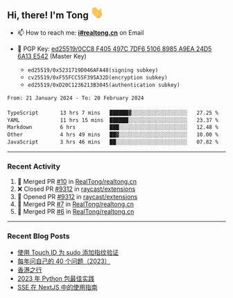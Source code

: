 ## Hi, there! I'm Tong <img src="https://raw.githubusercontent.com/realtong/realtong/main/wave.gif" width="30px">


- 📫 How to reach me: **[i#realtong.cn](mailto:i@realtong.cn)** on Email
- 🔑 PGP Key: [ed25519/0CC8 F405 497C 7DF6 5106 8985 A9EA 24D5 6A13 E542](https://github.com/RealTong.gpg) (Master Key)
  
  - `ed25519/0x5231719D046AFA48(signing subkey)`
  - `cv25519/0xF55FCC55F395A32D(encryption subkey)`
  - `ed25519/0xD20C1236213B3045(authentication subkey)`

<!--START_SECTION:waka-->

```txt
From: 21 January 2024 - To: 20 February 2024

TypeScript       13 hrs 7 mins   ██████▓░░░░░░░░░░░░░░░░░░   27.25 %
YAML             11 hrs 15 mins  ██████░░░░░░░░░░░░░░░░░░░   23.37 %
Markdown         6 hrs           ███░░░░░░░░░░░░░░░░░░░░░░   12.48 %
Other            4 hrs 49 mins   ██▓░░░░░░░░░░░░░░░░░░░░░░   10.00 %
JavaScript       3 hrs 46 mins   ██░░░░░░░░░░░░░░░░░░░░░░░   07.82 %
```

<!--END_SECTION:waka-->

---
### Recent Activity

<!--START_SECTION:activity-->
1. 🎉 Merged PR [#10](https://github.com/RealTong/realtong.cn/pull/10) in [RealTong/realtong.cn](https://github.com/RealTong/realtong.cn)
2. ❌ Closed PR [#9312](https://github.com/raycast/extensions/pull/9312) in [raycast/extensions](https://github.com/raycast/extensions)
3. 💪 Opened PR [#9312](https://github.com/raycast/extensions/pull/9312) in [raycast/extensions](https://github.com/raycast/extensions)
4. 🎉 Merged PR [#7](https://github.com/RealTong/realtong.cn/pull/7) in [RealTong/realtong.cn](https://github.com/RealTong/realtong.cn)
5. 🎉 Merged PR [#6](https://github.com/RealTong/realtong.cn/pull/6) in [RealTong/realtong.cn](https://github.com/RealTong/realtong.cn)
<!--END_SECTION:activity-->

---
### Recent Blog Posts
<!-- BLOG-POST-LIST:START -->
- [使用 Touch ID 为 sudo 添加指纹验证](https://www.realtong.cn/posts/touchid-for-sudo/)
- [每年问自己的 40 个问题（2023）](https://www.realtong.cn/posts/40-questions-to-ask-yourself-each-year-2023/)
- [香港之行](https://www.realtong.cn/posts/hongkong-trip/)
- [2023 年 Python 包最佳实践](https://www.realtong.cn/posts/2023-python-package-best-practices/)
- [SSE 在 NextJS 中的使用指南](https://www.realtong.cn/posts/nextjs-sse-guide/)
<!-- BLOG-POST-LIST:END -->
